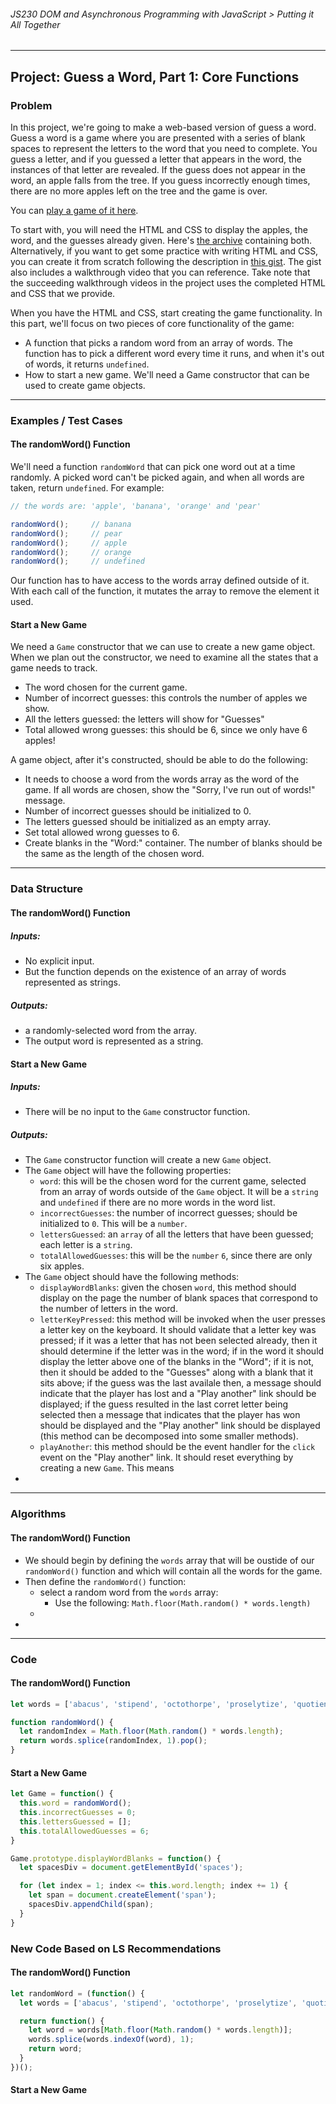 ###### JS230 DOM and Asynchronous Programming with JavaScript > Putting it All Together

---

## Project: Guess a Word, Part 1: Core Functions

### Problem

In this project, we're going to make a web-based version of guess a word. Guess a word is a game where you are presented with a series of blank spaces to represent the letters to the word that you need to complete. You guess a letter, and if you guessed a letter that appears in the word, the instances of that letter are revealed. If the guess does not appear in the word, an apple falls from the tree. If you guess incorrectly enough times, there are no more apples left on the tree and the game is over.  

You can [play a game of it here](https://d3905n0khyu9wc.cloudfront.net/guess_a_word/index.html).  

To start with, you will need the HTML and CSS to display the apples, the word, and the guesses already given. Here's [the archive](https://d3905n0khyu9wc.cloudfront.net/guess_a_word/guess-a-word.zip) containing both. Alternatively, if you want to get some practice with writing HTML and CSS, you can create it from scratch following the description in [this gist](https://launchschool.com/gists/fa3cf899). The gist also includes a walkthrough video that you can reference. Take note that the succeeding walkthrough videos in the project uses the completed HTML and CSS that we provide.  

When you have the HTML and CSS, start creating the game functionality. In this part, we'll focus on two pieces of core functionality of the game:

- A function that picks a random word from an array of words. The function has to pick a different word every time it runs, and when it's out of words, it returns `undefined`.
- How to start a new game. We'll need a Game constructor that can be used to create game objects.







---

### Examples / Test Cases

#### The randomWord() Function

We'll need a function `randomWord` that can pick one word out at a time randomly. A picked word can't be picked again, and when all words are taken, return `undefined`. For example:

```javascript
// the words are: 'apple', 'banana', 'orange' and 'pear'

randomWord();     // banana
randomWord();     // pear
randomWord();     // apple
randomWord();     // orange
randomWord();     // undefined
```

Our function has to have access to the words array defined outside of it. With each call of the function, it mutates the array to remove the element it used.  

#### Start a New Game

We need a `Game` constructor that we can use to create a new game object. When we plan out the constructor, we need to examine all the states that a game needs to track.

- The word chosen for the current game.
- Number of incorrect guesses: this controls the number of apples we show.
- All the letters guessed: the letters will show for "Guesses"
- Total allowed wrong guesses: this should be 6, since we only have 6 apples!

A game object, after it's constructed, should be able to do the following:

- It needs to choose a word from the words array as the word of the game. If all words are chosen, show the "Sorry, I've run out of words!" message.
- Number of incorrect guesses should be initialized to 0.
- The letters guessed should be initialized as an empty array.
- Set total allowed wrong guesses to 6.
- Create blanks in the "Word:" container. The number of blanks should be the same as the length of the chosen word.







---

### Data Structure

#### The randomWord() Function

##### Inputs:

* No explicit input.
* But the function depends on the existence of an array of words represented as strings.

##### Outputs:

* a randomly-selected word from the array.
* The output word is represented as a string.

#### Start a New Game

##### Inputs:

* There will be no input to the `Game` constructor function.

##### Outputs:

* The `Game` constructor function will create a new `Game` object.
* The `Game` object will have the following properties:
  * `word`: this will be the chosen word for the current game, selected from an array of words outside of the `Game` object. It will be a `string` and `undefined` if there are no more words in the word list.
  * `incorrectGuesses`: the number of incorrect guesses; should be initialized to `0`. This will be a `number`.
  * `lettersGuessed`: an `array` of all the letters that have been guessed; each letter is a `string`.
  * `totalAllowedGuesses`: this will be the `number` `6`, since there are only six apples.
* The `Game` object should have the following methods:
  * `displayWordBlanks`: given the chosen `word`, this method should display on the page the number of blank spaces that correspond to the number of letters in the word.
  * `letterKeyPressed`: this method will be invoked when the user presses a letter key on the keyboard. It should validate that a letter key was pressed; if it was a letter that has not been selected already, then it should determine if the letter was in the word; if in the word it should display the letter above one of the blanks in the "Word"; if it is not, then it should be added to the "Guesses" along with a blank that it sits above; if the guess was the last availale then, a message should indicate that the player has lost and a "Play another" link should be displayed; if the guess resulted in the last corret letter being selected then a message that indicates that the player has won should be displayed and the "Play another" link should be displayed (this method can be decomposed into some smaller methods).
  * `playAnother`: this method should be the event handler for the `click` event on the "Play another" link. It should reset everything by creating a new `Game`. This means 
* 



---

### Algorithms

#### The randomWord() Function

* We should begin by defining the `words` array that will be oustide of our `randomWord()` function and which will contain all the words for the game.
* Then define the `randomWord()` function:
  * select a random word from the `words` array:
    * Use the following: `Math.floor(Math.random() * words.length)`
  * 
* 





---

### Code

#### The randomWord() Function

```javascript
let words = ['abacus', 'stipend', 'octothorpe', 'proselytize', 'quotient']

function randomWord() {
  let randomIndex = Math.floor(Math.random() * words.length);
  return words.splice(randomIndex, 1).pop();
}
```

#### Start a New Game

```javascript
let Game = function() {
  this.word = randomWord();
  this.incorrectGuesses = 0;
  this.lettersGuessed = [];
  this.totalAllowedGuesses = 6;
}

Game.prototype.displayWordBlanks = function() {
  let spacesDiv = document.getElementById('spaces');

  for (let index = 1; index <= this.word.length; index += 1) {
    let span = document.createElement('span');
    spacesDiv.appendChild(span);
  }
}
```



### New Code Based on LS Recommendations

#### The randomWord() Function

```javascript
let randomWord = (function() {
  let words = ['abacus', 'stipend', 'octothorpe', 'proselytize', 'quotient'];

  return function() {
    let word = words[Math.floor(Math.random() * words.length)];
    words.splice(words.indexOf(word), 1);
    return word;
  }
})();
```

#### Start a New Game

```javascript
```

